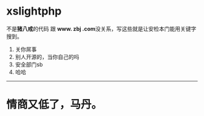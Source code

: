 # xslightphp 

不是**猪八戒**的代码 跟 **www.  zbj  .com**没关系，写这些就是让安检本门能用关键字搜到。

1. 关你屌事
2. 别人开源的，当你自己的吗
3. 安全部门sb
4. 哈哈


---------------

# 情商又低了，马丹。
